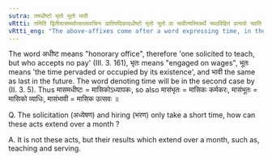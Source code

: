 ```yaml
---
sutra: तमधीष्टो भृतो भूतो भावी
vRtti: तमिति द्वितीयासमर्थात्कालवाचिनः प्रातिपदिकादधीष्टो भृतो भूतो वा भावीत्यस्मिन्नर्थे यथाविहितं प्रत्ययो भवति ॥
vRtti_eng: "The above-affixes come after a word expressing time, in the accusative case in construction, in the senses of "solicited to instruct for such a period, hired for such a period, which had lasted for such a period, or which will last so long"."
---
```

The word अधीष्ट means "honorary office", therefore 'one solicited to teach, but who accepts no pay' (III. 3. 161), भृतः means "engaged on wages", भूतः means 'the time pervaded or occupied by its existence', and भावी the same as last in the future. The word denoting time will be in the second case by (II. 3. 5). Thus मासमधीष्टः = मासिकोऽध्यापकः, so also मासंभृतः = मासिकः कर्मकरः, मासंभूतः = मासिको व्याधिः, मासंभावी = मासिक उत्सवः ॥

Q. The solicitation (अध्येषण) and hiring (भरण) only take a short time, how can these acts extend over a month ?

A. It is not these acts, but their results which extend over a month, such as, teaching and serving.
